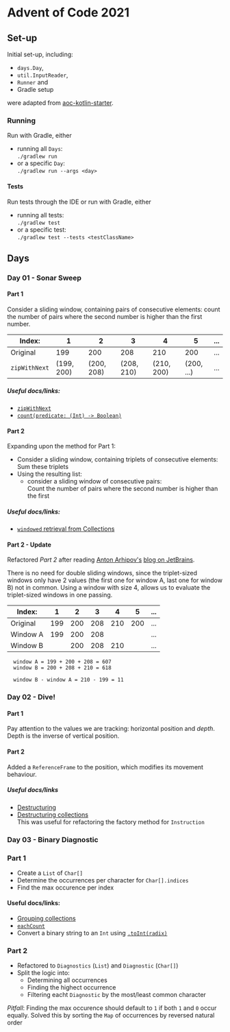 # Advent of Code 2021
## Set-up
Initial set-up, including:

* `days.Day`,
* `util.InputReader`,
* `Runner` and
* Gradle setup

were adapted from [aoc-kotlin-starter](https://github.com/hughjdavey/aoc-kotlin-starter).

### Running
Run with Gradle, either

* running all `Days`:   
  `./gradlew run`
* or a specific `Day`:  
  `./gradlew run --args <day>`

#### Tests
Run tests through the IDE or run with Gradle, either
* running all tests:  
  `./gradlew test`
* or a specific test:  
  `./gradlew test --tests <testClassName>`

## Days
### Day 01 - Sonar Sweep
#### Part 1
Consider a sliding window, containing pairs of consecutive elements: count the number of pairs where the second number is higher than the first number.

| Index:       | 1          | 2          | 3          | 4          | 5          | ... |
|--------------|------------|------------|------------|------------|------------|-----|
| Original     | 199        | 200        | 208        | 210        | 200        | ... | 
| `zipWithNext` | (199, 200) | (200, 208) | (208, 210) | (210, 200) | (200, ...) | ... |

##### Useful docs/links:

* [`zipWithNext`](https://kotlinlang.org/api/latest/jvm/stdlib/kotlin.collections/zip-with-next.html)
* [`count(predicate: (Int) -> Boolean)`](https://kotlinlang.org/api/latest/jvm/stdlib/kotlin.collections/count.html)

#### Part 2
Expanding upon the method for Part 1:

* Consider a sliding window, containing triplets of consecutive elements:  
  Sum these triplets
* Using the resulting list:
  * consider a sliding window of consecutive pairs:  
    Count the number of pairs where the second number is higher than the first

##### Useful docs/links:
* [`windowed` retrieval from Collections](https://kotlinlang.org/docs/collection-parts.html#windowed)

#### Part 2 - Update
Refactored _Part 2_ after reading [Anton Arhipov's](https://github.com/antonarhipov) [blog on JetBrains](https://blog.jetbrains.com/kotlin/2021/12/advent-of-code-2021-in-kotlin-day-1/).

There is no need for double sliding windows, since the triplet-sized windows only have 2 values (the first one for window A, last one for window B) not in common. 
Using a window with size 4, allows us to evaluate the triplet-sized windows in one passing.

| Index:   | 1   | 2   | 3   | 4   | 5   | ... |
|----------|-----|-----|-----|-----|-----|-----|
| Original | 199 | 200 | 208 | 210 | 200 | ... | 
| Window A | 199 | 200 | 208 |     |     | ... |
| Window B |     | 200 | 208 | 210 |     | ... |

```
  window A = 199 + 200 + 208 = 607 
  window B = 200 + 208 + 210 = 618
  
  window B - window A = 210 - 199 = 11 
```


### Day 02 - Dive!
#### Part 1
Pay attention to the values we are tracking: horizontal position and *depth*. Depth is the inverse of vertical position.

#### Part 2
Added a `ReferenceFrame` to the position, which modifies its movement behaviour.

##### Useful docs/links
* [Destructuring](https://kotlinlang.org/docs/destructuring-declarations.html)
* [Destructuring collections](https://kotlinlang.org/api/latest/jvm/stdlib/kotlin.collections/component1.html)  
  This was useful for refactoring the factory method for `Instruction`

### Day 03 - Binary Diagnostic
### Part 1
* Create a `List` of `Char[]`
* Determine the occurrences per character for `Char[].indices`
* Find the max occurence per index

#### Useful docs/links:
* [Grouping collections](https://kotlinlang.org/api/latest/jvm/stdlib/kotlin.collections/-grouping/)
* [`eachCount`](https://kotlinlang.org/api/latest/jvm/stdlib/kotlin.collections/each-count.html)
* Convert a binary string to an `Int` using [`.toInt(radix)`](https://kotlinlang.org/api/latest/jvm/stdlib/kotlin.text/to-int.html)

### Part 2
* Refactored to `Diagnostics` (`List`) and `Diagnostic` (`Char[]`)
* Split the logic into:
  * Determining all occurrences
  * Finding the highect occurrence
  * Filtering eacht `Diagnostic` by the most/least common character

_Pitfall_: Finding the max occurence should default to `1` if both `1` and `0` occur equally. Solved this by sorting the `Map` of occurrences by reversed natural order